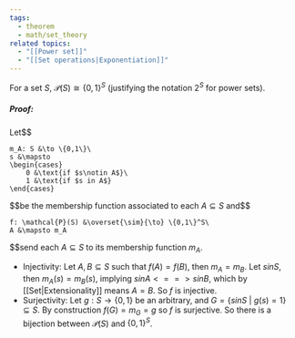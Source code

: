 ```yaml
---
tags:
  - theorem
  - math/set_theory
related topics:
  - "[[Power set]]"
  - "[[Set operations|Exponentiation]]"
---
```

For a set $S$, $\mathcal{P}(S) \cong \{0,1\}^S$ (justifying the notation $2^S$ for power sets).
##### Proof:
Let$$

	m_A: S &\to \{0,1\}\
	s &\mapsto
	\begin{cases}
		0 &\text{if $s\notin A$}\
		1 &\text{if $s in A$}
	\end{cases}

$$be the membership function associated to each $A\subseteq S$ and$$

	f: \mathcal{P}(S) &\overset{\sim}{\to} \{0,1\}^S\
	A &\mapsto m_A

$$send each $A\subseteq S$ to its membership function $m_A$.
- Injectivity:
	Let $A,B\subseteq S$ such that $f(A)=f(B)$, then $m_A=m_B$. Let $s in S$, then $m_A(s)=m_B(s)$, implying $s in A  <==> s in B$, which by [[Set|Extensionality]] means $A=B$. So $f$ is injective. 
- Surjectivity:
	Let $g: S \to \{0,1\}$ be an arbitrary, and $G = \{s in S\ |\ g(s)=1\}\subseteq S$. By construction $f(G)=m_G=g$ so $f$ is surjective.
So there is a bijection between $\mathcal{P}(S)$ and $\{0,1\}^S$.